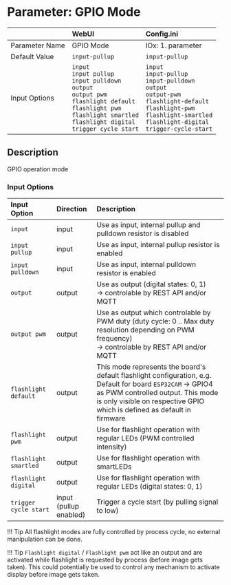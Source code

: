 # Parameter: GPIO Mode

|                   | WebUI               | Config.ini
|:---               |:---                 |:----
| Parameter Name    | GPIO Mode           | IOx: 1. parameter
| Default Value     | `input-pullup`      | `input-pullup`
| Input Options     | `input`<br>`input pullup`<br>`input pulldown`<br>`output`<br>`output pwm`<br>`flashlight default`<br>`flashlight pwm`<br>`flashlight smartled`<br>`flashlight digital`<br>`trigger cycle start` | `input`<br>`input-pullup`<br>`input-pulldown`<br>`output`<br>`output-pwm`<br>`flashlight-default`<br>`flashlight-pwm`<br>`flashlight-smartled`<br>`flashlight-digital`<br>`trigger-cycle-start`



## Description

GPIO operation mode

### Input Options

| Input Option              | Direction | Description
|:---                       |:---       |:---
| `input`                   | input     | Use as input, internal pullup and pulldown resistor is disabled
| `input pullup`            | input     | Use as input, internal pullup resistor is enabled
| `input pulldown`          | input     | Use as input, internal pulldown resistor is enabled
| `output`                  | output    | Use as output (digital states: 0, 1)<br>-> controlable by REST API and/or MQTT
| `output pwm`              | output    | Use as output which controlable by PWM duty (duty cycle: 0 .. Max duty resolution depending on PWM frequency)<br>-> controlable by REST API and/or MQTT
| `flashlight default`      | output    | This mode represents the board's default flashlight configuration, e.g. Default for board `ESP32CAM` -> GPIO4 as PWM controlled output. This mode is only visible on respective GPIO which is defined as default in firmware
| `flashlight pwm`          | output    | Use for flashlight operation with regular LEDs (PWM controlled intensity)
| `flashlight smartled`     | output    | Use for flashlight operation with smartLEDs
| `flashlight digital`      | output    | Use for flashlight operation with regular LEDs (digital states: 0, 1)
| `trigger cycle start`     | input<br>(pullup enabled) | Trigger a cycle start (by pulling signal to low)


!!! Tip
    All flashlight modes are fully controlled by process cycle, no external manipulation can be done.


!!! Tip
    `Flashlight digital` / `Flashlight pwm` act like an output and are activated while 
    flashlight is requested by process (before image gets taken). This could potentially 
    be used to control any mechanism to activate display before image gets taken.